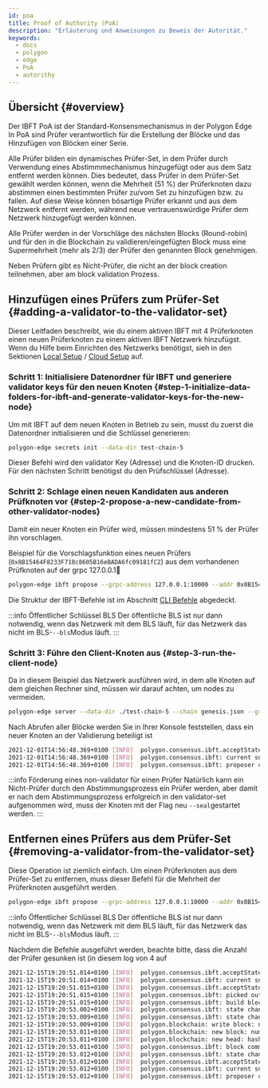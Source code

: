 ```yaml
---
id: poa
title: Proof of Authority (PoA)
description: "Erläuterung und Anweisungen zu Beweis der Autorität."
keywords:
  - docs
  - polygon
  - edge
  - PoA
  - autorithy
---
```


## Übersicht {#overview}

Der IBFT PoA ist der Standard-Konsensmechanismus in der Polygon Edge In PoA sind Prüfer verantwortlich für die Erstellung der Blöcke und das Hinzufügen von Blöcken einer Serie.

Alle Prüfer bilden ein dynamisches Prüfer-Set, in dem Prüfer durch Verwendung eines Abstimmmechanismus hinzugefügt oder aus dem Satz entfernt werden können. Dies bedeutet, dass Prüfer in dem Prüfer-Set gewählt werden können, wenn die Mehrheit (51 %) der Prüferknoten dazu abstimmen einen bestimmten Prüfer zu/vom Set zu hinzufügen bzw. zu fallen. Auf diese Weise können bösartige Prüfer erkannt und aus dem Netzwerk entfernt werden, während neue vertrauenswürdige Prüfer dem Netzwerk hinzugefügt werden können.

Alle Prüfer werden in der Vorschläge des nächsten Blocks (Round-robin) und für den in die Blockchain zu validieren/eingefügten Block muss eine Supermehrheit (mehr als 2/3) der Prüfer den genannten Block genehmigen.

Neben Prüfern gibt es Nicht-Prüfer, die nicht an der block creation teilnehmen, aber am block validation Prozess.

## Hinzufügen eines Prüfers zum Prüfer-Set {#adding-a-validator-to-the-validator-set}

Dieser Leitfaden beschreibt, wie du einem aktiven IBFT mit 4 Prüferknoten einen neuen Prüferknoten zu einem aktiven IBFT Netzwerk hinzufügst. Wenn du Hilfe beim Einrichten des Netzwerks benötigst, sieh in den Sektionen [Local Setup](/edge/get-started/set-up-ibft-locally.md) / [Cloud Setup](/edge/get-started/set-up-ibft-on-the-cloud.md) auf.

### Schritt 1: Initialisiere Datenordner für IBFT und generiere validator keys für den neuen Knoten {#step-1-initialize-data-folders-for-ibft-and-generate-validator-keys-for-the-new-node}

Um mit IBFT auf dem neuen Knoten in Betrieb zu sein, musst du zuerst die Datenordner initialisieren und die Schlüssel generieren:

````bash
polygon-edge secrets init --data-dir test-chain-5
````

Dieser Befehl wird den validator Key (Adresse) und die Knoten-ID drucken. Für den nächsten Schritt benötigst du den Prüfschlüssel (Adresse).

### Schritt 2: Schlage einen neuen Kandidaten aus anderen Prüfknoten vor {#step-2-propose-a-new-candidate-from-other-validator-nodes}

Damit ein neuer Knoten ein Prüfer wird, müssen mindestens 51 % der Prüfer ihn vorschlagen.

Beispiel für die Vorschlagsfunktion eines neuen Prüfers (`0x8B15464F8233F718c8605B16eBADA6fc09181fC2`) aus dem vorhandenen Prüfknoten auf der grpc 127.0.0.1:100:

````bash
polygon-edge ibft propose --grpc-address 127.0.0.1:10000 --addr 0x8B15464F8233F718c8605B16eBADA6fc09181fC2 --bls 0x9952735ca14734955e114a62e4c26a90bce42b4627a393418372968fa36e73a0ef8db68bba11ea967ff883e429b3bfdf --vote auth
````

Die Struktur der IBFT-Befehle ist im Abschnitt [CLI Befehle](/docs/edge/get-started/cli-commands) abgedeckt.

:::info Öffentlicher Schlüssel BLS
Der öffentliche BLS ist nur dann notwendig, wenn das Netzwerk mit dem BLS läuft, für das Netzwerk das nicht im BLS-`--bls`Modus läuft.
:::

### Schritt 3: Führe den Client-Knoten aus {#step-3-run-the-client-node}

Da in diesem Beispiel das Netzwerk ausführen wird, in dem alle Knoten auf dem gleichen Rechner sind, müssen wir darauf achten, um nodes zu vermeiden.

````bash
polygon-edge server --data-dir ./test-chain-5 --chain genesis.json --grpc-address :50000 --libp2p :50001 --jsonrpc :50002 --seal
````

Nach Abrufen aller Blöcke werden Sie in Ihrer Konsole feststellen, dass ein neuer Knoten an der Validierung beteiligt ist

````bash
2021-12-01T14:56:48.369+0100 [INFO]  polygon.consensus.ibft.acceptState: Accept state: sequence=4004
2021-12-01T14:56:48.369+0100 [INFO]  polygon.consensus.ibft: current snapshot: validators=5 votes=0
2021-12-01T14:56:48.369+0100 [INFO]  polygon.consensus.ibft: proposer calculated: proposer=0x8B15464F8233F718c8605B16eBADA6fc09181fC2 block=4004
````

:::info Förderung eines non-validator für einen Prüfer
Natürlich kann ein Nicht-Prüfer durch den Abstimmungsprozess ein Prüfer werden, aber damit er nach dem Abstimmungsprozess erfolgreich in den validator-set aufgenommen wird, muss der Knoten mit der Flag neu `--seal`gestartet werden.
:::

## Entfernen eines Prüfers aus dem Prüfer-Set {#removing-a-validator-from-the-validator-set}

Diese Operation ist ziemlich einfach. Um einen Prüferknoten aus dem Prüfer-Set zu entfernen, muss dieser Befehl für die Mehrheit der Prüferknoten ausgeführt werden.

````bash
polygon-edge ibft propose --grpc-address 127.0.0.1:10000 --addr 0x8B15464F8233F718c8605B16eBADA6fc09181fC2 --bls 0x9952735ca14734955e114a62e4c26a90bce42b4627a393418372968fa36e73a0ef8db68bba11ea967ff883e429b3bfdf --vote drop
````

:::info Öffentlicher Schlüssel BLS
Der öffentliche BLS ist nur dann notwendig, wenn das Netzwerk mit dem BLS läuft, für das Netzwerk das nicht im BLS-`--bls`Modus läuft.
:::

Nachdem die Befehle ausgeführt werden, beachte bitte, dass die Anzahl der Prüfer gesunken ist (in diesem log von 4 auf

````bash
2021-12-15T19:20:51.014+0100 [INFO]  polygon.consensus.ibft.acceptState: Accept state: sequence=2399 round=1
2021-12-15T19:20:51.014+0100 [INFO]  polygon.consensus.ibft: current snapshot: validators=4 votes=2
2021-12-15T19:20:51.015+0100 [INFO]  polygon.consensus.ibft.acceptState: we are the proposer: block=2399
2021-12-15T19:20:51.015+0100 [INFO]  polygon.consensus.ibft: picked out txns from pool: num=0 remaining=0
2021-12-15T19:20:51.015+0100 [INFO]  polygon.consensus.ibft: build block: number=2399 txns=0
2021-12-15T19:20:53.002+0100 [INFO]  polygon.consensus.ibft: state change: new=ValidateState
2021-12-15T19:20:53.009+0100 [INFO]  polygon.consensus.ibft: state change: new=CommitState
2021-12-15T19:20:53.009+0100 [INFO]  polygon.blockchain: write block: num=2399 parent=0x768b3bdf26cdc770525e0be549b1fddb3e389429e2d302cb52af1722f85f798c
2021-12-15T19:20:53.011+0100 [INFO]  polygon.blockchain: new block: number=2399 hash=0x6538286881d32dc7722dd9f64b71ec85693ee9576e8a2613987c4d0ab9d83590 txns=0 generation_time_in_sec=2
2021-12-15T19:20:53.011+0100 [INFO]  polygon.blockchain: new head: hash=0x6538286881d32dc7722dd9f64b71ec85693ee9576e8a2613987c4d0ab9d83590 number=2399
2021-12-15T19:20:53.011+0100 [INFO]  polygon.consensus.ibft: block committed: sequence=2399 hash=0x6538286881d32dc7722dd9f64b71ec85693ee9576e8a2613987c4d0ab9d83590 validators=4 rounds=1 committed=3
2021-12-15T19:20:53.012+0100 [INFO]  polygon.consensus.ibft: state change: new=AcceptState
2021-12-15T19:20:53.012+0100 [INFO]  polygon.consensus.ibft.acceptState: Accept state: sequence=2400 round=1
2021-12-15T19:20:53.012+0100 [INFO]  polygon.consensus.ibft: current snapshot: validators=3 votes=0
2021-12-15T19:20:53.012+0100 [INFO]  polygon.consensus.ibft: proposer calculated: proposer=0xea21efC826F4f3Cb5cFc0f986A4d69C095c2838b block=2400
````
